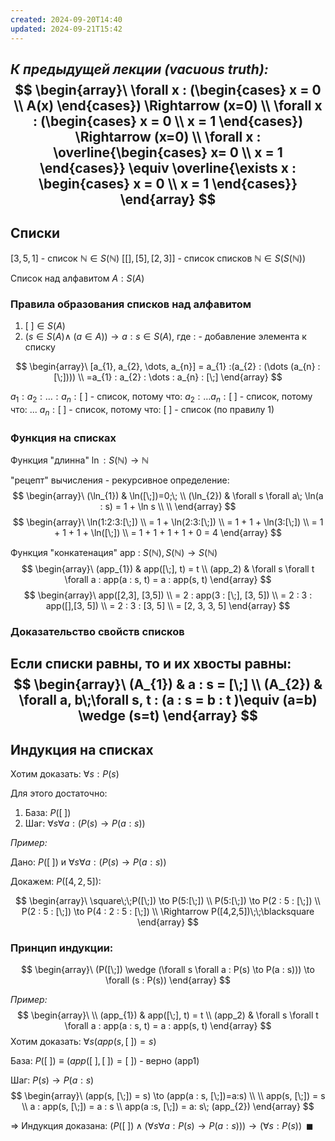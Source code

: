 ```yaml
---
created: 2024-09-20T14:40
updated: 2024-09-21T15:42
---
```

*К предыдущей лекции (vacuous truth):*
$$
\begin{array}\
\forall x : (\begin{cases}
x = 0 \\
A(x)
\end{cases}) \Rightarrow (x=0) \\
\forall x : (\begin{cases}
x = 0 \\
x = 1
\end{cases}) \Rightarrow (x=0) \\
\forall x : \overline{\begin{cases}
x= 0 \\
x = 1
\end{cases}} \equiv \overline{\exists x : \begin{cases}
x = 0 \\
x = 1
\end{cases}}
\end{array}
$$
---
## Списки

$[3,5,1]$ - список $\mathbb{N} \in S(\mathbb{N})$
$[[], [5], [2,3]]$ - список списков $\mathbb{N} \in S(S(\mathbb{N}))$

Список над алфавитом $A: S(A)$

### Правила образования списков над алфавитом

1. $[\;] \in S(A)$
2. $(s \in S(A) \wedge\;(a \in A)) \to a :s \in S(A)$, где : - добавление элемента к списку

$$
\begin{array}\
[a_{1}, a_{2}, \dots, a_{n}] = a_{1} :(a_{2} : (\dots (a_{n} : [\;]))) \\
=a_{1} : a_{2} : \dots : a_{n} : [\;]
\end{array}
$$

$a_{1} : a_{2} : \dots : a_{n} : [\;]$ - список, потому что:
$a_{2} : \dots a_{n} : [\;]$ - список, потому что: 
...
$a_{n} : [\;]$ - список, потому что:
$[\;]$ - список (по правилу 1)

### Функция на списках

Функция "длинна" $\ln : S(\mathbb{N}) \to \mathbb{N}$

"рецепт" вычисления - рекурсивное определение:
$$
\begin{array}\
(\ln_{1}) & \ln([\;])=0;\;  \\
(\ln_{2}) &  \forall s \forall a\; \ln(a : s) = 1 + \ln s \\ \\
\end{array}
$$
$$
\begin{array}\
\ln(1:2:3:[\;]) \\
 = 1 + \ln(2:3:[\;]) \\
 = 1 + 1 + \ln(3:[\;]) \\
 = 1 + 1 + 1 + \ln([\;]) \\
 = 1 + 1 + 1 + 1 + 0 = 4
\end{array}
$$

Функция "конкатенация" app : $S(\mathbb{N}), S(\mathbb{N}) \to S(\mathbb{N})$
$$
\begin{array}\
(app_{1}) & app([\;], t) = t \\
(app_2)  & \forall s \forall t \forall a : app(a : s, t) = a : app(s, t)
\end{array}
$$
$$
\begin{array}\
app([2,3], [3,5]) \\
= 2 : app(3 : [\;], [3, 5]) \\
= 2 : 3 : app([],[3, 5]) \\
= 2 : 3 : [3, 5]  \\
= [2, 3, 3, 5]
\end{array}
$$
### Доказательство свойств списков

Если списки равны, то и их хвосты равны:
$$
\begin{array}\
(A_{1}) & a : s = [\;] \\
(A_{2}) &  \forall a, b\;\forall s, t :  (a : s = b : t )\equiv (a=b) \wedge (s=t)
\end{array}
$$
---
## Индукция на списках

Хотим доказать: $\forall s : P(s)$

Для этого достаточно:
1. База: $P([\;])$ 
2. Шаг: $\forall s \forall a : (P(s) \to P(a : s))$

*Пример:* 

Дано: $P([\;])$ и $\forall s \forall a : (P(s) \to P(a : s))$

Докажем: $P([4,2,5])$:

$$
\begin{array}\
\square\;\;P([\;]) \to P(5:[\;]) \\
P(5:[\;]) \to P(2 : 5 : [\;]) \\
P(2 : 5 : [\;]) \to P(4 : 2 : 5 : [\;]) \\
\Rightarrow P([4,2,5])\;\;\blacksquare
\end{array}
$$
### Принцип индукции:
$$
\begin{array}\
(P([\;]) \wedge (\forall s \forall a : P(s) \to P(a : s))) \to \forall (s : P(s))
\end{array}
$$

*Пример:*
$$
\begin{array}\ \\
(app_{1}) & app([\;], t) = t \\
(app_2)  & \forall s \forall t \forall a : app(a : s, t) = a : app(s, t)
\end{array}
$$
Хотим доказать: $\forall s (app(s, [\;]) =s)$

База: $P([\;]) \equiv (app ([\;],[\;]) = [\;])$ - верно (app1)

Шаг: $P(s) \to P(a : s)$
$$
\begin{array}\
(app(s, [\;]) = s) \to (app(a : s, [\;])=a:s) \\
 \\
app(s, [\;]) = s  \\
a : app(s, [\;]) = a : s \\
app(a :s, [\;]) = a: s\; (app_{2})
\end{array}
$$

$\Rightarrow$ Индукция доказана:
$(P([\;]) \wedge (\forall s \forall a : P(s) \to P(a : s))) \to (\forall s : P(s))\;\;\blacksquare$
